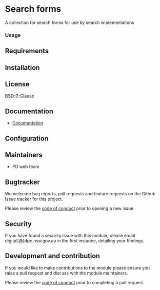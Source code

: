 # Search forms

A collection for search forms for use by search implementations

### Usage


## Requirements


## Installation


## License

[BSD-3-Clause](./LICENSE.md)

## Documentation

* [Documentation](./docs/en/001_index.md)

## Configuration


## Maintainers

+ PD web team

## Bugtracker

We welcome bug reports, pull requests and feature requests on the Github Issue tracker for this project.

Please review the [code of conduct](./code-of-conduct.md) prior to opening a new issue.

## Security

If you have found a security issue with this module, please email digital[@]dpc.nsw.gov.au in the first instance, detailing your findings.

## Development and contribution

If you would like to make contributions to the module please ensure you raise a pull request and discuss with the module maintainers.

Please review the [code of conduct](./code-of-conduct.md) prior to completing a pull request.
